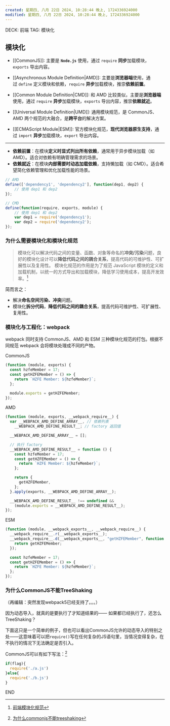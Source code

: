 ```yaml
---
created: 星期四, 八月 22日 2024, 10:28:44 晚上, 1724336924000
modified: 星期四, 八月 22日 2024, 10:28:44 晚上, 1724336924000
---
```


DECK: 前端
TAG: 模块化
## 模块化

- [[CommonJS]]: 主要是 **`Node.js`** 使用，通过 `require` **同步**加载模块，`exports` 导出内容。
	
- [[Asynchronous Module Definition|AMD]]: 主要是**浏览器端**使用，通过 `define` 定义模块和依赖，`require` **异步**加载模块，推崇**依赖前置**。
- [[Common Module Definition|CMD]]: 和 AMD 比较类似，主要是**浏览器端**使用，通过 `require` **异步**加载模块，`exports` 导出内容，推崇**依赖就近**。
	
- [[Universal Module Definition|UMD]]: 通用模块规范，是 CommonJS、AMD 两个规范的大融合，是**跨平台**的解决方案。
	
- [[ECMAScript Module|ESM]]: 官方模块化规范，**现代浏览器原生支持**，通过 `import` **异步**加载模块，`export` 导出内容。

---

- **依赖前置**：在模块**定义时显式列出所有依赖**，通常用于异步模块加载（如 AMD）。适合对依赖有明确管理需求的场景。
- **依赖就近**：在模块**内部需要时动态加载依赖**，支持懒加载（如 CMD）。适合希望简化依赖管理和优化加载性能的场景。

```js
// AMD
define(['dependency1', 'dependency2'], function(dep1, dep2) {
    // 使用 dep1 和 dep2
});

// CMD
define(function(require, exports, module) {
    // 使用 dep1 和 dep2
    var dep1 = require('dependency1');
    var dep2 = require('dependency2');
});
```

### 为什么需要模块化和模块化规范

>模块化可以解决代码之间的变量、函数、对象等命名的**冲突/污染**问题，良好的模块化设计可以**降低代码之间的耦合关系**，提高代码的可维护性、可扩展性以及复用性。
>模块化规范的作用是为了规范 JavaScript 模块的定义和加载机制，以统一的方式导出和加载模块，降低学习使用成本，提高开发效率。[^1]

简而言之：
- 解决**命名空间污染、冲突**问题。
- 模块化**拆分代码**，**降低代码之间的耦合关系**，提高代码可维护性、可扩展性、复用性。

### 模块化与工程化：webpack[​](https://febook.hzfe.org/awesome-interview/book1/js-module-specs#2-%E6%A8%A1%E5%9D%97%E5%8C%96%E4%B8%8E%E5%B7%A5%E7%A8%8B%E5%8C%96webpack "Direct link to 2. 模块化与工程化：webpack")

webpack 同时支持 CommonJS、AMD 和 ESM 三种模块化规范的打包。根据不同规范 webpack 会将模块处理成不同的产物。

CommonJS

```js
(function (module, exports) {
  const hzfeMember = 17;
  const getHZFEMember = () => {
    return `HZFE Member: ${hzfeMember}`;
  };

  module.exports = getHZFEMember;
});
```

AMD

```js
(function (module, exports, __webpack_require__) {
  var __WEBPACK_AMD_DEFINE_ARRAY__, // 依赖列表
    __WEBPACK_AMD_DEFINE_RESULT__; // factory 返回值

  __WEBPACK_AMD_DEFINE_ARRAY__ = [];

  // 执行 factory
  __WEBPACK_AMD_DEFINE_RESULT__ = function () {
    const hzfeMember = 17;
    const getHZFEMember = () => {
      return `HZFE Member: ${hzfeMember}`;
    };

    return {
      getHZFEMember,
    };
  }.apply(exports, __WEBPACK_AMD_DEFINE_ARRAY__);

  __WEBPACK_AMD_DEFINE_RESULT__ !== undefined &&
    (module.exports = __WEBPACK_AMD_DEFINE_RESULT__);
});
```

ESM

```js
(function (module, __webpack_exports__, __webpack_require__) {
  __webpack_require__.r(__webpack_exports__);
  __webpack_require__.d(__webpack_exports__, "getHZFEMember", function () {
    return getHZFEMember;
  });

  const hzfeMember = 17;
  const getHZFEMember = () => {
    return `HZFE Member: ${hzfeMember}`;
  };
});
```


### 为什么CommonJS不能TreeShaking

（再编辑：突然发现webpack5已经支持了。。。）

因为动态导入，就真的是要执行了才知道结果的——
如果都已经执行了，还怎么TreeShaking？

下面这只是一个简单的例子，但也可以看出CommonJS允许的动态导入的特别之处——这意味着可以把`require()`写在任何复杂的JS语句里，当情况变得复杂，在不执行的情况下无法确定是否引入。

CommonJS可以有如下写法：[^2]

```javascript
if(flag){
  require('./a.js')
}else{
  require('./b.js')
}
```


[^1]: [前端模块化规范](https://febook.hzfe.org/awesome-interview/book1/js-module-specs)
[^2]: [为什么commonjs不能treeshaking](https://www.cnblogs.com/jjfgogo/p/17209169.html "发布于 2023-03-12 21:18")

END
<!--ID: 1723193055813-->
